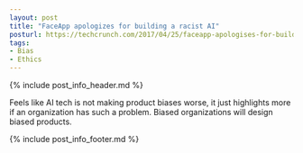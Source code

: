 ```yaml
---
layout: post
title: "FaceApp apologizes for building a racist AI"
posturl: https://techcrunch.com/2017/04/25/faceapp-apologises-for-building-a-racist-ai/
tags:
- Bias
- Ethics
---
```


{% include post_info_header.md %}

Feels like AI tech is not making product biases worse, it just highlights more if an organization has such a problem. Biased organizations will design biased products.

<!--more-->
{% include post_info_footer.md %}
